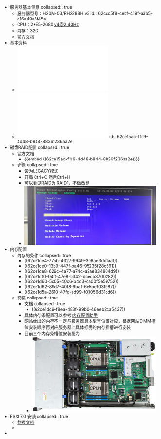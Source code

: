- 服务器基本信息
  collapsed:: true
	- 服务器型号：H20M-03/RH2288H v3
	  id:: 62ccc5f8-cebf-419f-a3b5-d16a49a8f45a
	- CPU：2*E5-2680 v4@2.4GHz
	- 内存：32G
	- [官方文档](https://support.huawei.com/enterprise/zh/rack-servers/rh2288h-v3-pid-9901881/software)
- 基本资料
	- ![RH2288H V3 服务器 V100R003 用户指南 43.pdf](../assets/RH2288H_V3_服务器_V100R003_用户指南_43_1657673098179_0.pdf)
	- ![华为V2&V3服务器 RAID 控制卡 用户指南 49.pdf](../assets/华为V2&V3服务器_RAID_控制卡_用户指南_49_1657592477827_0.pdf)
	  id:: 62ce15ac-f1c9-4d48-b844-8836f236aa2e
- 磁盘RAID配置
  collapsed:: true
	- 官方文档
		- {{embed ((62ce15ac-f1c9-4d48-b844-8836f236aa2e))}}
	- 步骤
	  collapsed:: true
		- 设为LEGACY模式
		- 开局 Ctrl+C 然后Ctrl+H
		- 可以看见RAID为 RAID1，不做改动
		- ![0b84f9467760fb8c883c364c2b9a779.jpg](../assets/0b84f9467760fb8c883c364c2b9a779_1657596174395_0.jpg)
- 内存配置
	- 内存的条件
	  collapsed:: true
		- ((62ce1ce4-775b-4327-9949-308ae3dd1aa1))
		- ((62ce1ce0-13b9-447f-ba46-95235f28c391))
		- ((62ce1ce8-629c-4a77-a74c-a2ae834804d9))
		- ((62ce1cf0-04ff-47e8-b342-dcecb3700282))
		- ((62ce1d60-5c05-40c6-b4c3-ca00f5e59752))
		- ((62ce1d62-89d7-40f8-9baf-6e5be103f987))
		- ((62ce1d5a-2610-47fd-ad99-f03056d31cd6))
	- 安装
	  collapsed:: true
		- 文档
		  collapsed:: true
			- ((62ce1dc9-f8ea-483f-99b0-46eeb2ca5437))
		- 具体内存条配置可以参考 [内存配置助手](https://support-it.huawei.com/smca/)
		- 网站给出的内存不一定与服务器具体型号位置对应，根据网站DIMM槽位安装顺序再对应服务器上具体标明的内存插槽进行安装
		- 目前三个内存条槽位安装图为
			- ![image.png](../assets/image_1657675546904_0.png)
- ESXI 7.0 安装
  collapsed:: true
	- [参考文档](https://zhuanlan.zhihu.com/p/166568514)
	-
-